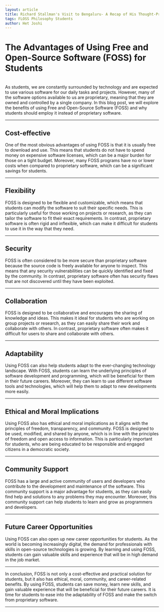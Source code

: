 ```yaml
---
layout: article
title: Richard Stallman's Visit to Bengaluru- A Recap of His Thought-Provoking Speech
tags: FLOSS Philosophy Students
author: Het Joshi
---
```

The Advantages of Using Free and Open-Source Software (FOSS) for Students
========================

<br>
As students, we are constantly surrounded by technology and are expected to use various software for our daily tasks and projects. However, many of the software options available to us are proprietary, meaning that they are owned and controlled by a single company. In this blog post, we will explore the benefits of using Free and Open-Source Software (FOSS) and why students should employ it instead of proprietary software.

---
## Cost-effective

One of the most obvious advantages of using FOSS is that it is usually free to download and use. This means that students do not have to spend money on expensive software licenses, which can be a major burden for those on a tight budget. Moreover, many FOSS programs have no or lower costs when compared to proprietary software, which can be a significant savings for students.

---
## Flexibility

FOSS is designed to be flexible and customizable, which means that students can modify the software to suit their specific needs. This is particularly useful for those working on projects or research, as they can tailor the software to fit their exact requirements. In contrast, proprietary software is often rigid and inflexible, which can make it difficult for students to use it in the way that they need.

---
## Security

FOSS is often considered to be more secure than proprietary software because the source code is freely available for anyone to inspect. This means that any security vulnerabilities can be quickly identified and fixed by the community. In contrast, proprietary software often has security flaws that are not discovered until they have been exploited.

---
## Collaboration

FOSS is designed to be collaborative and encourages the sharing of knowledge and ideas. This makes it ideal for students who are working on group projects or research, as they can easily share their work and collaborate with others. In contrast, proprietary software often makes it difficult for users to share and collaborate with others.

---
## Adaptability

Using FOSS can also help students adapt to the ever-changing technology landscape. With FOSS, students can learn the underlying principles of software development and programming, which will be beneficial for them in their future careers. Moreover, they can learn to use different software tools and technologies, which will help them to adapt to new developments more easily.

---
## Ethical and Moral Implications

Using FOSS also has ethical and moral implications as it aligns with the principles of freedom, transparency, and community. FOSS is designed to be used, modified, and shared by anyone, which is in line with the principles of freedom and open access to information. This is particularly important for students, who are being educated to be responsible and engaged citizens in a democratic society.

---
## Community Support

FOSS has a large and active community of users and developers who contribute to the development and maintenance of the software. This community support is a major advantage for students, as they can easily find help and solutions to any problems they may encounter. Moreover, this community support can help students to learn and grow as programmers and developers.

---
## Future Career Opportunities

Using FOSS can also open up new career opportunities for students. As the world is becoming increasingly digital, the demand for professionals with skills in open-source technologies is growing. By learning and using FOSS, students can gain valuable skills and experience that will be in high demand in the job market.

--- 

In conclusion, FOSS is not only a cost-effective and practical solution for students, but it also has ethical, moral, community, and career-related benefits. By using FOSS, students can save money, learn new skills, and gain valuable experience that will be beneficial for their future careers. It is time for students to ease into the adaptability of FOSS and make the switch from proprietary software.

---